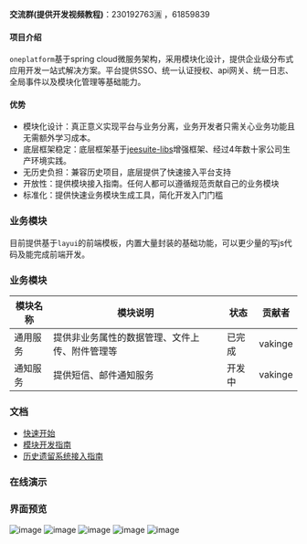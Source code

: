 **交流群(提供开发视频教程)**：230192763🈵 ，61859839

#### 项目介绍
 
`oneplatform`基于spring cloud微服务架构，采用模块化设计，提供企业级分布式应用开发一站式解决方案。平台提供SSO、统一认证授权、api网关、统一日志、全局事件以及模块化管理等基础能力。


#### 优势
 - 模块化设计：真正意义实现平台与业务分离，业务开发者只需关心业务功能且无需额外学习成本。
 - 底层框架稳定：底层框架基于[jeesuite-libs](http://git.oschina.net/vakinge/jeesuite-libs)增强框架、经过4年数十家公司生产环境实践。
 - 无历史负担：兼容历史项目，底层提供了快速接入平台支持
 - 开放性：提供模块接入指南。任何人都可以遵循规范贡献自己的业务模块
 - 标准化：提供快速业务模块生成工具，简化开发入门门槛

### 业务模块
目前提供基于`layui`的前端模板，内置大量封装的基础功能，可以更少量的写js代码及能完成前端开发。

### 业务模块

模块名称 | 模块说明 | 状态 | 贡献者
---|---|---|---
通用服务 | 提供非业务属性的数据管理、文件上传、附件管理等 | 已完成 | vakinge
通知服务 | 提供短信、邮件通知服务 | 开发中 | vakinge


### 文档
 - [快速开始](./docs/quick-start.md) 
 - [模块开发指南](./docs/dev-guide.md) 
 - [历史遗留系统接入指南](./docs/old-system-guide.md) 

### 在线演示
### 界面预览
![image](http://ojmezn0eq.bkt.clouddn.com/oneplatform/module.png)
![image](http://ojmezn0eq.bkt.clouddn.com/oneplatform/menu.png)
![image](http://ojmezn0eq.bkt.clouddn.com/oneplatform/log.png)
![image](http://ojmezn0eq.bkt.clouddn.com/oneplatform/schedule.png)
![image](http://ojmezn0eq.bkt.clouddn.com/oneplatform/kafka.png)